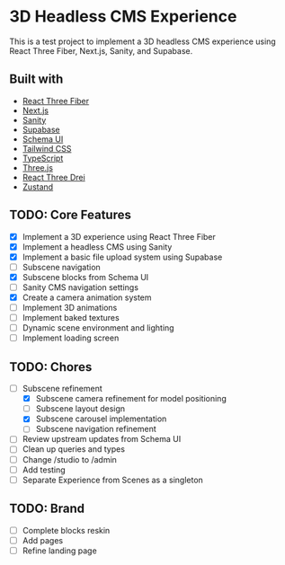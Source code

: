 # 3D Headless CMS Experience

This is a test project to implement a 3D headless CMS experience using React Three Fiber, Next.js, Sanity, and Supabase.

## Built with

- [React Three Fiber](https://react-three-fiber.com/)
- [Next.js](https://nextjs.org/)
- [Sanity](https://www.sanity.io/)
- [Supabase](https://supabase.com/)
- [Schema UI](https://schemaui.com)
- [Tailwind CSS](https://tailwindcss.com/)
- [TypeScript](https://www.typescriptlang.org/)
- [Three.js](https://threejs.org/)
- [React Three Drei](https://www.react-three-drei.com/)
- [Zustand](https://zustand.docs.pmnd.rs/)

## TODO: Core Features

- [x] Implement a 3D experience using React Three Fiber
- [x] Implement a headless CMS using Sanity
- [x] Implement a basic file upload system using Supabase
- [ ] Subscene navigation
- [x] Subscene blocks from Schema UI
- [ ] Sanity CMS navigation settings
- [x] Create a camera animation system
- [ ] Implement 3D animations
- [ ] Implement baked textures
- [ ] Dynamic scene environment and lighting
- [ ] Implement loading screen

## TODO: Chores

- [ ] Subscene refinement
  - [x] Subscene camera refinement for model positioning
  - [ ] Subscene layout design
  - [x] Subscene carousel implementation
  - [ ] Subscene navigation refinement
- [ ] Review upstream updates from Schema UI
- [ ] Clean up queries and types
- [ ] Change /studio to /admin
- [ ] Add testing
- [ ] Separate Experience from Scenes as a singleton

## TODO: Brand

- [ ] Complete blocks reskin
- [ ] Add pages
- [ ] Refine landing page

